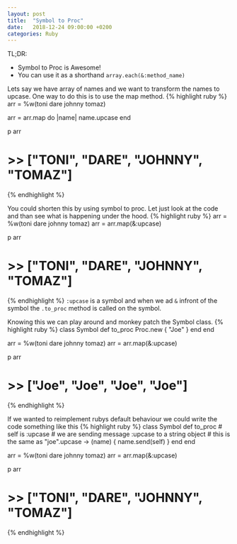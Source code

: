 ```yaml
---
layout: post
title:  "Symbol to Proc"
date:   2018-12-24 09:00:00 +0200
categories: Ruby
---
```


TL;DR:
  - Symbol to Proc is Awesome!
  - You can use it as a shorthand `array.each(&:method_name)`

Lets say we have array of names and we want to transform the names to upcase. One way to do this is to use the map method.
{% highlight ruby %}
arr = %w(toni dare johnny tomaz)

arr = arr.map do |name|
  name.upcase
end

p arr

# >> ["TONI", "DARE", "JOHNNY", "TOMAZ"]
{% endhighlight %}

You could shorten this by using symbol to proc. Let just look at the code and than see what is happening under the hood.
{% highlight ruby %}
arr = %w(toni dare johnny tomaz)
arr = arr.map(&:upcase)

p arr

# >> ["TONI", "DARE", "JOHNNY", "TOMAZ"]
{% endhighlight %}
`:upcase` is a symbol and when we ad `&` infront of the symbol the `.to_proc` method is called on the symbol.

Knowing this we can play around and monkey patch the Symbol class.
{% highlight ruby %}
class Symbol
  def to_proc
    Proc.new { "Joe" }
  end
end


arr = %w(toni dare johnny tomaz)
arr = arr.map(&:upcase)

p arr

# >> ["Joe", "Joe", "Joe", "Joe"]
{% endhighlight %}

If we wanted to reimplement rubys default behaviour we could write the code something like this
{% highlight ruby %}
class Symbol
  def to_proc
    # self is :upcase
    # we are sending message :upcase to a string object
    # this is the same as "joe".upcase
    -> (name) { name.send(self) }
  end
end


arr = %w(toni dare johnny tomaz)
arr = arr.map(&:upcase)

p arr

# >> ["TONI", "DARE", "JOHNNY", "TOMAZ"]
{% endhighlight %}
